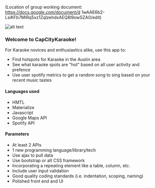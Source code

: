 (Location of group working document: https://docs.google.com/document/d 1wAAE6b2-LsiKFb7MIRq5xz1ZqlzehdxAEQ8l9owSZA0/edit)

![alt text](https://github.com/sarahbmcl/CapCityKaraoke/blob/master/images/readme%20logo%202.png "Logo")

### Welcome to CapCityKaraoke!

For Karaoke novices and enthusiastics alike, use this app to:
* Find hotspots for Karaoke in the Austin area
* See what karaoke spots are "hot" based on all user activity and prefence
* Use user spotify metrics to get a random song to sing based on your recent music tastes

#### Languages used
* HMTL
* Materialize
* Javascript
* Google Maps API
* Spotify API

#### Parameters
* At least 2 APIs
* 1 new programming language/library/tech
* Use ajax to pull data
* Use bootstrap or alt CSS framework
* Incorporating a repeating element like a table, column, etc.
* Include user input validation
* Good quality coding standards (i.e. indentation, scoping, naming)
* Polished front end and UI
